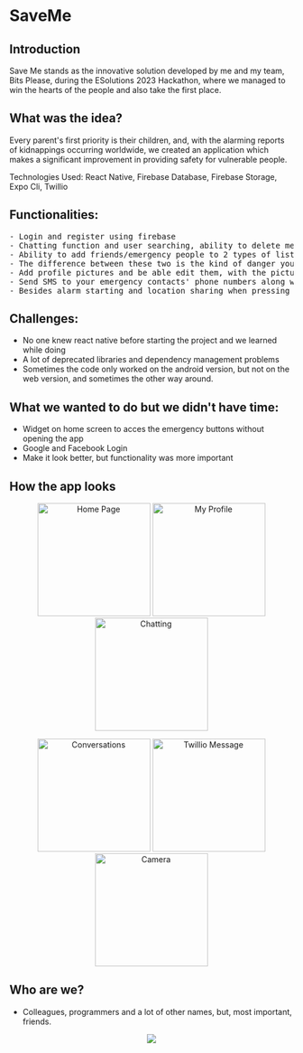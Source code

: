 # SaveMe



## Introduction
   Save Me stands as the innovative solution developed by me and my team, Bits Please, during the ESolutions 2023 Hackathon, where we managed to win the hearts of the people and also take the first place.

## What was the idea?
 Every parent's first priority is their children, and, with the alarming reports of kidnappings occurring worldwide, we created an application which makes a significant improvement in providing safety for vulnerable people.

Technologies Used: React Native, Firebase Database, Firebase Storage, Expo Cli, Twillio

## Functionalities:

<pre>
- Login and register using firebase 
- Chatting function and user searching, ability to delete messages and send emojis
- Ability to add friends/emergency people to 2 types of lists - emergency loud and emergency silent.
- The difference between these two is the kind of danger you are in. If you are in the subway or a public place, then emergency loud starts a very loud alarm so everyone knows that you are in danger. But if you are already kidnapped and want to send your location to your contacts, you might not want the kidnapper to hear that, so here comes the emergency silent list.
- Add profile pictures and be able edit them, with the pictures stored in the cloud.
- Send SMS to your emergency contacts' phone numbers along with a link to your location (opens Google Maps with a link to your current location). Your location is sent every 5 minutes to your contacts so that they can trace the direction you are going, similar to live location sharing.
- Besides alarm starting and location sharing when pressing the emergency button, your phone starts both the back camera and front camera and starts taking pictures every 2 seconds, uploading them to the cloud so that your friends can access those pictures and give the photos to the police to find the attacker faster.
</pre>

## Challenges:
- No one knew react native before starting the project and we learned while doing
- A lot of deprecated libraries and dependency management problems
- Sometimes the code only worked on the android version, but not on the web version, and sometimes the other way around.

## What we wanted to do but we didn't have time:

- Widget on home screen to acces the emergency buttons without opening the app
- Google and Facebook Login
- Make it look better, but functionality was more important


## How the app looks

<p align="center">
  <img src="https://github.com/chelceacalin/SaveMe/assets/76866499/9c17c82e-8210-4d54-94f6-92e52f6b20fa" width="200" alt="Home Page">
  <img src="https://github.com/chelceacalin/SaveMe/assets/76866499/eb6f7344-2332-4566-9082-85cedc44957b" width="200" alt="My Profile">
  <img src="https://github.com/chelceacalin/SaveMe/assets/76866499/e933b03c-d9c6-4b2d-aff6-86dfb63c5ab2" width="200" alt="Chatting">
</p>
<p align="center">
  <img src="https://github.com/chelceacalin/SaveMe/assets/76866499/f2b3b131-134b-4284-b474-da29da0b5c40" width="200" alt="Conversations">
  <img src="https://github.com/chelceacalin/SaveMe/assets/76866499/1e64ced9-9b45-41c1-9d92-903e3f3e4152" width="200" alt="Twillio Message">
  <img src="https://github.com/chelceacalin/SaveMe/assets/76866499/9f42704a-e96d-4058-a447-56d9aaed3da8" width="200" alt="Camera">
</p>

## Who are we?
- Colleagues, programmers and a lot of other names, but, most important, friends.

<p align="center">
<img src=https://github.com/chelceacalin/SaveMe/assets/76866499/cb30dfeb-3bfe-49a0-b026-2a14de0ce8dc>
</p>




